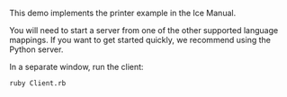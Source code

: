 This demo implements the printer example in the Ice Manual.

You will need to start a server from one of the other supported language
mappings. If you want to get started quickly, we recommend using the
Python server.

In a separate window, run the client:

```
ruby Client.rb
```
